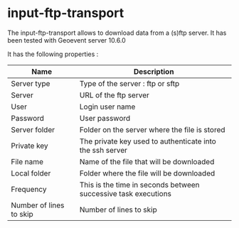 # input-ftp-transport

The input-ftp-transport allows to download data from a (s)ftp server. It has been tested with Geoevent server 10.6.0

It has the following properties :

| Name | Description |
| ------ | ------ |
| Server type | Type of the server : ftp or sftp |
| Server | URL of the ftp server |
| User | Login user name |
| Password | User password |
| Server folder | Folder on the server where the file is stored |
| Private key | The private key used to authenticate into the ssh server |
| File name | Name of the file that will be downloaded |
| Local folder | Folder where the file will be downloaded |
| Frequency | This is the time in seconds between successive task executions |
| Number of lines to skip | Number of lines to skip |

